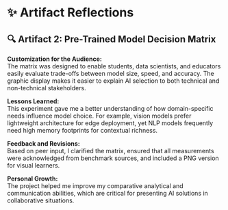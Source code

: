 # ✨ Artifact Reflections

## 🔍 Artifact 2: Pre-Trained Model Decision Matrix

**Customization for the Audience:**  
The matrix was designed to enable students, data scientists, and educators easily evaluate trade-offs between model size, speed, and accuracy.  The graphic display makes it easier to explain AI selection to both technical and non-technical stakeholders.

**Lessons Learned:**  
This experiment gave me a better understanding of how domain-specific needs influence model choice.  For example, vision models prefer lightweight architecture for edge deployment, yet NLP models frequently need high memory footprints for contextual richness.

**Feedback and Revisions:**  
Based on peer input, I clarified the matrix, ensured that all measurements were acknowledged from benchmark sources, and included a PNG version for visual learners.

**Personal Growth:**  
The project helped me improve my comparative analytical and communication abilities, which are critical for presenting AI solutions in collaborative situations.
